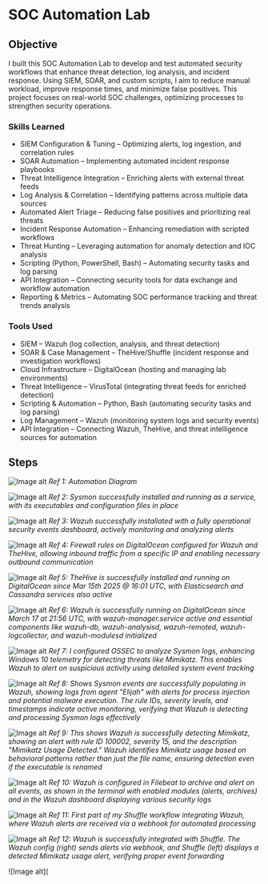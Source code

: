 # SOC Automation Lab

## Objective
I built this SOC Automation Lab to develop and test automated security workflows that enhance threat detection, log analysis, and incident response. Using SIEM, SOAR, and custom scripts, I aim to reduce manual workload, improve response times, and minimize false positives. This project focuses on real-world SOC challenges, optimizing processes to strengthen security operations.

### Skills Learned
- SIEM Configuration & Tuning – Optimizing alerts, log ingestion, and correlation rules
- SOAR Automation – Implementing automated incident response playbooks
- Threat Intelligence Integration – Enriching alerts with external threat feeds
- Log Analysis & Correlation – Identifying patterns across multiple data sources
- Automated Alert Triage – Reducing false positives and prioritizing real threats
- Incident Response Automation – Enhancing remediation with scripted workflows
- Threat Hunting – Leveraging automation for anomaly detection and IOC analysis
- Scripting (Python, PowerShell, Bash) – Automating security tasks and log parsing
- API Integration – Connecting security tools for data exchange and workflow automation
- Reporting & Metrics – Automating SOC performance tracking and threat trends analysis

### Tools Used
- SIEM – Wazuh (log collection, analysis, and threat detection)
- SOAR & Case Management – TheHive/Shuffle (incident response and investigation workflows)
- Cloud Infrastructure – DigitalOcean (hosting and managing lab environments)
- Threat Intelligence – VirusTotal (integrating threat feeds for enriched detection)
- Scripting & Automation – Python, Bash (automating security tasks and log parsing)
- Log Management – Wazuh (monitoring system logs and security events)
- API Integration – Connecting Wazuh, TheHive, and threat intelligence sources for automation

## Steps
![Image alt](https://github.com/eliarns/SOC-Automation-Lab/blob/9185de0c50ddae393dfe57ca85fe24b19b09d496/HOME%20LAB%20DIAGRAM.jpg)
*Ref 1: Automation Diagram*

![Image alt](https://github.com/eliarns/SOC-Automation-Lab/blob/main/sysmon%20installed%20screenshot.png?raw=true)
*Ref 2: Sysmon successfully installed and running as a service, with its executables and configuration files in place*

![Image alt](https://github.com/eliarns/SOC-Automation-Lab/blob/main/wazuh%20dashboard%20screenshot.png?raw=true)
*Ref 3: Wazuh successfully installated with a fully operational security events dashboard, actively monitoring and analyzing alerts* 

![Image alt](https://github.com/eliarns/SOC-Automation-Lab/blob/main/firewall%20digital%20ocean%20config.png?raw=true)
*Ref 4: Firewall rules on DigitalOcean configured for Wazuh and TheHive, allowing inbound traffic from a specific IP and enabling necessary outbound communication*

![Image alt](https://github.com/eliarns/SOC-Automation-Lab/blob/main/thehive%20config%20services%20screensht.png?raw=true)
*Ref 5: TheHive is successfully installed and running on DigitalOcean since Mar 15th 2025 @ 16:01 UTC, with Elasticsearch and Cassandra services also active*

![Image alt](https://github.com/eliarns/SOC-Automation-Lab/blob/main/wazuh%20configs%20screenshot.png?raw=true)
*Ref 6: Wazuh is successfully running on DigitalOcean since March 17 at 21:56 UTC, with wazuh-manager.service active and essential components like wazuh-db, wazuh-analysisd, wazuh-remoted, wazuh-logcollector, and wazuh-modulesd initialized*

![Image alt](https://github.com/user-attachments/assets/6694a94b-fee9-4550-a542-b3cd7df9a024)
*Ref 7: I configured OSSEC to analyze Sysmon logs, enhancing Windows 10 telemetry for detecting threats like Mimikatz. This enables Wazuh to alert on suspicious activity using detailed system event tracking*

![Image alt](https://github.com/eliarns/SOC-Automation-Lab/blob/main/sysmon%20events%20within%20wazuh%20.png?raw=true)
*Ref 8: Shows Sysmon events are successfully populating in Wazuh, showing logs from agent "Elijah" with alerts for process injection and potential malware execution. The rule IDs, severity levels, and timestamps indicate active monitoring, verifying that Wazuh is detecting and processing Sysmon logs effectively*

![Image alt](https://github.com/eliarns/SOC-Automation-Lab/blob/main/mimikatz%20detection.png?raw=true)
*Ref 9: This shows Wazuh is successfully detecting Mimikatz, showing an alert with rule ID 100002, severity 15, and the description "Mimikatz Usage Detected." Wazuh identifies Mimikatz usage based on behavioral patterns rather than just the file name, ensuring detection even if the executable is renamed*

![Image alt](https://github.com/eliarns/SOC-Automation-Lab/blob/main/wazuh%20filebeat%20and%20archives.png?raw=true)
*Ref 10: Wazuh is configured in Filebeat to archive and alert on all events, as shown in the terminal with enabled modules (alerts, archives) and in the Wazuh dashboard displaying various security logs* 

![Image alt](https://github.com/eliarns/SOC-Automation-Lab/blob/main/shuffle%20workflow%201.png?raw=true)
*Ref 11: First part of my Shuffle workflow integrating Wazuh, where Wazuh alerts are received via a webhook for automated processing*

![Image alt](https://github.com/eliarns/SOC-Automation-Lab/blob/main/shuffle%20wazuh%20integration%20.png?raw=true)
*Ref 12: Wazuh is successfully integrated with Shuffle. The Wazuh config (right) sends alerts via webhook, and Shuffle (left) displays a detected Mimikatz usage alert, verifying proper event forwarding*

![Image alt](
